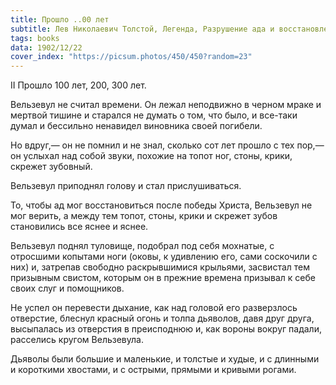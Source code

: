 ```yaml
---
title: Прошло ..00 лет
subtitle: Лев Николаевич Толстой, Легенда, Разрушение ада и восстановление его
tags: books
data: 1902/12/22
cover_index: "https://picsum.photos/450/450?random=23"
---
```



II
Прошло 100 лет, 200, 300 лет.

Вельзевул не считал времени. Он лежал неподвижно в черном мраке и мертвой тишине и старался не думать о том, что было, и все-таки думал и бессильно ненавидел виновника своей погибели.

Но вдруг,— он не помнил и не знал, сколько сот лет прошло с тех пор,— он услыхал над собой звуки, похожие на топот ног, стоны, крики, скрежет зубовный.

Вельзевул приподнял голову и стал прислушиваться.

То, чтобы ад мог восстановиться после победы Христа, Вельзевул не мог верить, а между тем топот, стоны, крики и скрежет зубов становились все яснее и яснее.

Вельзевул поднял туловище, подобрал под себя мохнатые, с отросшими копытами ноги (оковы, к удивлению его, сами соскочили с них) и, затрепав свободно раскрывшимися крыльями, засвистал тем призывным свистом, которым он в прежние времена призывал к себе своих слуг и помощников.

Не успел он перевести дыхание, как над головой его разверзлось отверстие, блеснул красный огонь и толпа дьяволов, давя друг друга, высыпалась из отверстия в преисподнюю и, как вороны вокруг падали, расселись кругом Вельзевула.

Дьяволы были большие и маленькие, и толстые и худые, и с длинными и короткими хвостами, и с острыми, прямыми и кривыми рогами.
